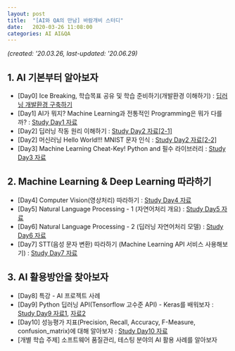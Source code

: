 ```yaml
---
layout: post
title:  "[AI와 QA의 만남] 바람개비 스터디"
date:   2020-03-26 11:08:00
categories: AI AI&QA
---
```


*(created: '20.03.26, last-updated: '20.06.29)*

## 1. AI 기본부터 알아보자

- \[Day0\] Ice Breaking, 학습목표 공유 및 학습 준비하기(개발환경 이해하기) : [딥러닝 개발환경 구축하기][day0]
- \[Day1\] AI가 뭐지? Machine Learning과 전통적인 Programming은 뭐가 다를까? : [Study Day1 자료][day1]
- \[Day2\] 딥러닝 작동 원리 이해하기 : [Study Day2 자료[2-1]][day2-1]
- \[Day2\] 머신러닝 Hello World!!! MNIST 문자 인식 : [Study Day2 자료[2-2]][day2-2] 
- \[Day3\] Machine Learning Cheat-Key! Python and 필수 라이브러리 : [Study Day3 자료][day3]

## 2. Machine Learning & Deep Learning 따라하기

- \[Day4\] Computer Vision(영상처리) 따라하기 : [Study Day4 자료][day4]
- \[Day5\] Natural Language Processing - 1 (자연어처리 개요) : [Study Day5 자료][day5]
- \[Day6\] Natural Language Processing - 2 (딥러닝 자연어처리 모델) : [Study Day6 자료][day6]
- \[Day7\] STT(음성 문자 변환) 따라하기 (Machine Learning API 서비스 사용해보기) : [Study Day7 자료][day7]

## 3. AI 활용방안을 찾아보자

- \[Day8\] 특강 - AI 프로젝트 사례
- \[Day9\] Python 딥러닝 API(Tensorflow 고수준 API) - Keras를 배워보자 : [Study Day9 자료1][day9], [자료2][day9-2]
- \[Day10\] 성능평가 지표(Precision, Recall, Accuracy, F-Measure, confusion_matrix)에 대해 알아보자 : [Study Day10 자료][day10]
- [개별 학습 주제] 소프트웨어 품질관리, 테스팅 분야의 AI 활용 사례를 알아보자

[day0]: https://sungalex.github.io/ai/ai&qa/dev/2020/04/06/딥러닝-개발환경-구축하기-Windows.html
[day1]: https://sungalex.github.io/ai/ai&qa/2020/04/09/Study1-Development-Environment-and-AI-Concept.html
[day2-1]: https://sungalex.github.io/ai/ai&qa/2020/04/16/Study2-machine-learning-principle.html
[day2-2]: https://sungalex.github.io/ai/ai&qa/2020/04/20/Study2-machine-learning-hello-world-MNIST.html
[day3]: https://sungalex.github.io/ai&qa/python/2020/04/28/Study3-Python-and-numpy-matplotlib.html
[day4]: https://sungalex.github.io/ai/ai&qa/영상처리/2020/05/11/Study4-Computer-Vision-and-CNN.html
[day5]: https://sungalex.github.io/ai/ai&qa/자연어처리/2020/05/18/Study5-NLP-fundamentals.html
[day6]: https://sungalex.github.io/ai/ai&qa/자연어처리/2020/05/18/Study6-NLP-DeepLearning-RNN-BERT.html
[day7]: https://sungalex.github.io/ai/ai&qa/음성처리/2020/06/15/Study7-STT-google-ml-api-fundamentals.html
[day9]: https://sungalex.github.io/python/ai/ai&qa/2020/06/22/keras-fundamentals.html
[day9-2]: https://sungalex.github.io/python/ai/ai&qa/2020/06/24/keras-getting-started.html
[day10]: https://sungalex.github.io/python/ai/ai&qa/2020/06/30/metrics-model-evaluation.html
